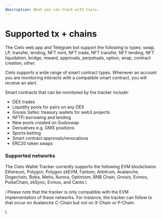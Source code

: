 ```yaml
---
description: What you can track with Cielo.
---
```


# Supported tx + chains

The Cielo web app and Telegram bot support the following tx types: swap, LP, transfer, lending, NFT mint, NFT trade, NFT transfer, NFT lending, NFT liquidation, bridge, reward, approvals, perpetuals, option, wrap, contract creation, other.

Cielo supports a wide range of smart contract types. Whenever an account you are monitoring interacts with a compatible smart contract, you will receive an alert.

Smart contracts that can be monitored by the tracker include:

* DEX trades
* Liquidity pools for pairs on any DEX
* Gnosis Safes: treasury wallets for web3 projects
* NFTFi borrowing and lending
* New pools created on Sudoswap
* Derivatives e.g. GMX positions
* Sports betting
* Smart contract approvals/revocations
* ERC20 token swaps

### &#x20;Supported networks

The Cielo Wallet Tracker currently supports the following EVM blockchains: Ethereum, Polygon, Polygon zkEVM, Fantom, Arbitrum, Avalanche, Dogechain, Boba, Metis, Aurora, Optimism, BNB Chain, Gnosis, Evmos, PulseChain, zkSync, Evmos, and Canto.\


ℹ️ Please note that the tracker is only compatible with the EVM implementation of these networks. For instance, the tracker can follow tx that occur on Avalanche C-Chain but not on X-Chain or P-Chain.

\
